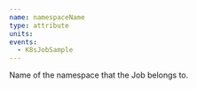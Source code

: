 ```yaml
---
name: namespaceName
type: attribute
units:
events:
  - K8sJobSample
---
```


Name of the namespace that the Job belongs to.
